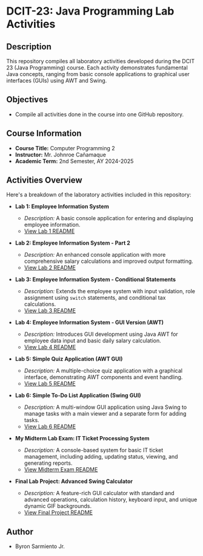 # DCIT-23: Java Programming Lab Activities

## Description
This repository compiles all laboratory activities developed during the DCIT 23 (Java Programming) course. Each activity demonstrates fundamental Java concepts, ranging from basic console applications to graphical user interfaces (GUIs) using AWT and Swing.

## Objectives
* Compile all activities done in the course into one GitHub repository.

## Course Information
* **Course Title:** Computer Programming 2
* **Instructor:** Mr. Johnroe Cañamaque
* **Academic Term:** 2nd Semester, AY 2024-2025

## Activities Overview

Here's a breakdown of the laboratory activities included in this repository:

* **Lab 1: Employee Information System**
    * *Description:* A basic console application for entering and displaying employee information.
    * [View Lab 1 README](Lab%201/README.md)

* **Lab 2: Employee Information System - Part 2**
    * *Description:* An enhanced console application with more comprehensive salary calculations and improved output formatting.
    * [View Lab 2 README](Lab%202/README.md)

* **Lab 3: Employee Information System - Conditional Statements**
    * *Description:* Extends the employee system with input validation, role assignment using `switch` statements, and conditional tax calculations.
    * [View Lab 3 README](Lab%203/README.md)

* **Lab 4: Employee Information System - GUI Version (AWT)**
    * *Description:* Introduces GUI development using Java AWT for employee data input and basic daily salary calculation.
    * [View Lab 4 README](Lab%204/README.md)

* **Lab 5: Simple Quiz Application (AWT GUI)**
    * *Description:* A multiple-choice quiz application with a graphical interface, demonstrating AWT components and event handling.
    * [View Lab 5 README](Lab%205/README.md)

* **Lab 6: Simple To-Do List Application (Swing GUI)**
    * *Description:* A multi-window GUI application using Java Swing to manage tasks with a main viewer and a separate form for adding tasks.
    * [View Lab 6 README](Lab%206/README.md)

* **My Midterm Lab Exam: IT Ticket Processing System**
    * *Description:* A console-based system for basic IT ticket management, including adding, updating status, viewing, and generating reports.
    * [View Midterm Exam README](MyMidtermLabExam/README.md)

* **Final Lab Project: Advanced Swing Calculator**
    * *Description:* A feature-rich GUI calculator with standard and advanced operations, calculation history, keyboard input, and unique dynamic GIF backgrounds.
    * [View Final Project README](Final%20Lab/README.md)

## Author
* Byron Sarmiento Jr.
